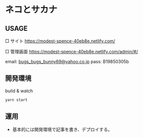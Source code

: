 # ネコとサカナ

## USAGE

□ サイト
https://modest-spence-40eb8e.netlify.com/

□ 管理画面
https://modest-spence-40eb8e.netlify.com/admin/#/

email: bugs_bugs_bunny69@yahoo.co.jp
pass: B19850305b

## 開発環境

build & watch

```
yarn start
```

## 運用

- 基本的には開発環境で記事を書き、デプロイする。

